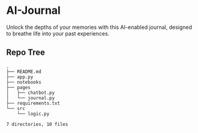 # AI-Journal

Unlock the depths of your memories with this AI-enabled journal, designed to breathe life into your past experiences.


## Repo Tree
```
.
├── README.md
├── app.py
├── notebooks
├── pages
│   ├── chatbot.py
│   └── journal.py
├── requirements.txt
└── src
    └── logic.py

7 directories, 10 files

``` 
